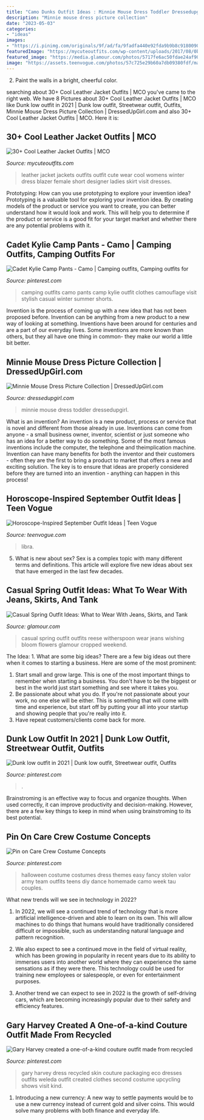 ```yaml
---
title: "Camo Dunks Outfit Ideas : Minnie Mouse Dress Toddler Dressedupgirl"
description: "Minnie mouse dress picture collection"
date: "2023-05-03"
categories:
- "ideas"
images:
- "https://i.pinimg.com/originals/9f/ad/fa/9fadfa440e92fda9b9b8c9180090da4b.jpg"
featuredImage: "https://mycuteoutfits.com/wp-content/uploads/2017/08/0b423eef5b79adc5b77e4c2ba1b69433.jpg"
featured_image: "https://media.glamour.com/photos/5717fe6ac50fdae24af90efd/master/h_1025,c_limit/reese-witherspoon-casual-spring-outfit.jpg"
image: "https://assets.teenvogue.com/photos/57c725e29b60a7db09380fdf/master/pass/GettyImages-594430808_master.jpg"
---
```



2. Paint the walls in a bright, cheerful color.

	

		
searching about 30+ Cool Leather Jacket Outfits | MCO you've came to the right web. We have 8 Pictures about 30+ Cool Leather Jacket Outfits | MCO like Dunk low outfit in 2021 | Dunk low outfit, Streetwear outfit, Outfits, Minnie Mouse Dress Picture Collection | DressedUpGirl.com and also 30+ Cool Leather Jacket Outfits | MCO. Here it is:
		
    
## 30+ Cool Leather Jacket Outfits | MCO

<img loading=lazy src="https://mycuteoutfits.com/wp-content/uploads/2017/08/0b423eef5b79adc5b77e4c2ba1b69433.jpg" onerror="this.onerror=null;this.src='https://tse4.mm.bing.net/th?id=OIP.EE7phZGTK0K-uC6xuoiOEwHaLH&amp;pid=15.1';" alt="30+ Cool Leather Jacket Outfits | MCO">

_Source: mycuteoutfits.com_

>leather jacket jackets outfits outfit cute wear cool womens winter dress blazer female short designer ladies skirt visit dresses. 

	

Prototyping: How can you use prototyping to explore your invention idea?
Prototyping is a valuable tool for exploring your invention idea. By creating models of the product or service you want to create, you can better understand how it would look and work. This will help you to determine if the product or service is a good fit for your target market and whether there are any potential problems with it.

    
## Cadet Kylie Camp Pants - Camo | Camping Outfits, Camping Outfits For

<img loading=lazy src="https://i.pinimg.com/originals/9f/ad/fa/9fadfa440e92fda9b9b8c9180090da4b.jpg" onerror="this.onerror=null;this.src='https://tse4.mm.bing.net/th?id=OIP.MqIj-IkWIqvE_I8ZTiIgNQHaLF&amp;pid=15.1';" alt="Cadet Kylie Camp Pants - Camo | Camping outfits, Camping outfits for">

_Source: pinterest.com_

>camping outfits camo pants camp kylie outfit clothes camouflage visit stylish casual winter summer shorts. 

	

Invention is the process of coming up with a new idea that has not been proposed before. Invention can be anything from a new product to a new way of looking at something. Inventions have been around for centuries and are a part of our everyday lives. Some inventions are more known than others, but they all have one thing in common- they make our world a little bit better.

    
## Minnie Mouse Dress Picture Collection | DressedUpGirl.com

<img loading=lazy src="https://www.dressedupgirl.com/wp-content/uploads/2014/12/Toddler-Minnie-Mouse-Dress.jpg" onerror="this.onerror=null;this.src='https://tse3.mm.bing.net/th?id=OIP.NoyMIT1i-tS31Rd8KE7YQQHaHa&amp;pid=15.1';" alt="Minnie Mouse Dress Picture Collection | DressedUpGirl.com">

_Source: dressedupgirl.com_

>minnie mouse dress toddler dressedupgirl. 

	

What is an invention?
An invention is a new product, process or service that is novel and different from those already in use. Inventions can come from anyone - a small business owner, inventor, scientist or just someone who has an idea for a better way to do something. Some of the most famous inventions include the computer, the telephone and theimplication machine. 
Invention can have many benefits for both the inventor and their customers - often they are the first to bring a product to market that offers a new and exciting solution. The key is to ensure that ideas are properly considered before they are turned into an invention - anything can happen in this process!

    
## Horoscope-Inspired September Outfit Ideas | Teen Vogue

<img loading=lazy src="https://assets.teenvogue.com/photos/57c725e29b60a7db09380fdf/master/pass/GettyImages-594430808_master.jpg" onerror="this.onerror=null;this.src='https://tse2.mm.bing.net/th?id=OIP._6Lu88Z6uRdrfUdTfVzzNgHaLJ&amp;pid=15.1';" alt="Horoscope-Inspired September Outfit Ideas | Teen Vogue">

_Source: teenvogue.com_

>libra. 

	

5. What is new about sex?
Sex is a complex topic with many different terms and definitions. This article will explore five new ideas about sex that have emerged in the last few decades.

    
## Casual Spring Outfit Ideas: What To Wear With Jeans, Skirts, And Tank

<img loading=lazy src="https://media.glamour.com/photos/5717fe6ac50fdae24af90efd/master/h_1025,c_limit/reese-witherspoon-casual-spring-outfit.jpg" onerror="this.onerror=null;this.src='https://tse2.mm.bing.net/th?id=OIP.-P353M8fgN07XttjB7tZPgHaKJ&amp;pid=15.1';" alt="Casual Spring Outfit Ideas: What to Wear With Jeans, Skirts, and Tank">

_Source: glamour.com_

>casual spring outfit outfits reese witherspoon wear jeans wishing bloom flowers glamour cropped weekend. 

	

The Idea: 1. What are some big ideas?
There are a few big ideas out there when it comes to starting a business. Here are some of the most prominent:
1. Start small and grow large. This is one of the most important things to remember when starting a business. You don't have to be the biggest or best in the world just start something and see where it takes you.
2. Be passionate about what you do. If you're not passionate about your work, no one else will be either. This is something that will come with time and experience, but start off by putting your all into your startup and showing people that you're really into it.
3. Have repeat customers/clients come back for more.

    
## Dunk Low Outfit In 2021 | Dunk Low Outfit, Streetwear Outfit, Outfits

<img loading=lazy src="https://i.pinimg.com/736x/1f/a7/c2/1fa7c29567f6f40ef7bf6754200b1e33.jpg" onerror="this.onerror=null;this.src='https://tse2.mm.bing.net/th?id=OIP.j31mteWT8tAF9_8-zUVZGgHaJ3&amp;pid=15.1';" alt="Dunk low outfit in 2021 | Dunk low outfit, Streetwear outfit, Outfits">

_Source: pinterest.com_

>. 

	

Brainstroming is an effective way to focus and organize thoughts. When used correctly, it can improve productivity and decision-making. However, there are a few key things to keep in mind when using brainstroming to its best potential.

    
## Pin On Care Crew Costume Concepts

<img loading=lazy src="https://i.pinimg.com/736x/a3/4d/99/a34d9938ebfcf5f4b68b2e5a628419c2--group-halloween-halloween-costume-ideas.jpg" onerror="this.onerror=null;this.src='https://tse3.mm.bing.net/th?id=OIP.fA--k3nhSwkOJ0yvywGfoAHaE7&amp;pid=15.1';" alt="Pin on Care Crew Costume Concepts">

_Source: pinterest.com_

>halloween costume costumes dress themes easy fancy stolen valor army team outfits teens diy dance homemade camo week tau couples. 

	

What new trends will we see in technology in 2022?
1. In 2022, we will see a continued trend of technology that is more artificial intelligence-driven and able to learn on its own. This will allow machines to do things that humans would have traditionally considered difficult or impossible, such as understanding natural language and pattern recognition.
2. We also expect to see a continued move in the field of virtual reality, which has been growing in popularity in recent years due to its ability to immerses users into another world where they can experience the same sensations as if they were there. This technology could be used for training new employees or salespeople, or even for entertainment purposes.

3. Another trend we can expect to see in 2022 is the growth of self-driving cars, which are becoming increasingly popular due to their safety and efficiency features.

    
## Gary Harvey Created A One-of-a-kind Couture Outfit Made From Recycled

<img loading=lazy src="https://i.pinimg.com/originals/3b/bd/74/3bbd74a8e7477f43c9f9940beb9a7991.jpg" onerror="this.onerror=null;this.src='https://tse3.mm.bing.net/th?id=OIP.IxmxXcy5-hLA5FRG7ZwgnwAAAA&amp;pid=15.1';" alt="Gary Harvey created a one-of-a-kind couture outfit made from recycled">

_Source: pinterest.com_

>gary harvey dress recycled skin couture packaging eco dresses outfits weleda outfit created clothes second costume upcycling shows visit kind. 

	

1. Introducing a new currency: A new way to settle payments would be to use a new currency instead of current gold and silver coins. This would solve many problems with both finance and everyday life.

